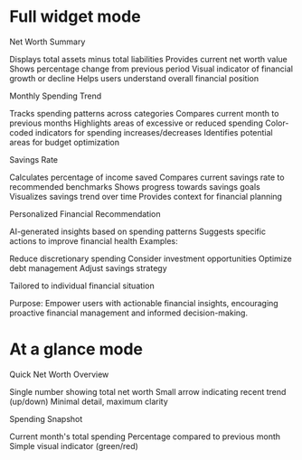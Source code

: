 # Full widget mode
Net Worth Summary


Displays total assets minus total liabilities
Provides current net worth value
Shows percentage change from previous period
Visual indicator of financial growth or decline
Helps users understand overall financial position


Monthly Spending Trend


Tracks spending patterns across categories
Compares current month to previous months
Highlights areas of excessive or reduced spending
Color-coded indicators for spending increases/decreases
Identifies potential areas for budget optimization


Savings Rate


Calculates percentage of income saved
Compares current savings rate to recommended benchmarks
Shows progress towards savings goals
Visualizes savings trend over time
Provides context for financial planning


Personalized Financial Recommendation


AI-generated insights based on spending patterns
Suggests specific actions to improve financial health
Examples:

Reduce discretionary spending
Consider investment opportunities
Optimize debt management
Adjust savings strategy


Tailored to individual financial situation

Purpose: Empower users with actionable financial insights, encouraging proactive financial management and informed decision-making.

# At a glance mode
Quick Net Worth Overview


Single number showing total net worth
Small arrow indicating recent trend (up/down)
Minimal detail, maximum clarity


Spending Snapshot


Current month's total spending
Percentage compared to previous month
Simple visual indicator (green/red)